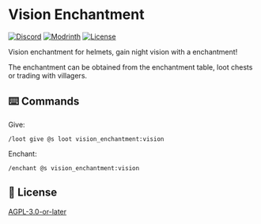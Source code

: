 # Vision Enchantment

[![Discord](https://img.shields.io/discord/1327308441324097681?label=discord&color=blue&logo=discord)](https://discord.gg/5UdcDa5xNC)
[![Modrinth](https://img.shields.io/modrinth/dt/vision-enchantment-data-pack?label=modrinth&logo=modrinth)](https://modrinth.com/datapack/vision-enchantment)
[![License](https://img.shields.io/github/license/lullaby6/enchantments-data-pack)](https://github.com/lullaby6/enchantments-data-pack/blob/main/LICENSE)

Vision enchantment for helmets, gain night vision with a enchantment!

The enchantment can be obtained from the enchantment table, loot chests or trading with villagers.

## ⌨️ Commands

Give:

```mcfunction
/loot give @s loot vision_enchantment:vision
```

Enchant:

```mcfunction
/enchant @s vision_enchantment:vision
```

## 🪪 License

[AGPL-3.0-or-later](https://github.com/lullaby6/enchantments-data-pack/blob/main/LICENSE)